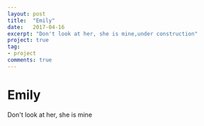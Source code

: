 ```yaml
---
layout: post
title:  "Emily"
date:   2017-04-16
excerpt: "Don't look at her, she is mine,under construction"
project: true
tag:
- project
comments: true
---
```

# Emily
Don't look at her, she is mine
